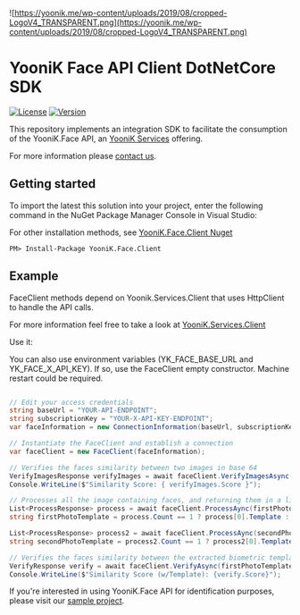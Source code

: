 
![https://yoonik.me/wp-content/uploads/2019/08/cropped-LogoV4_TRANSPARENT.png](https://yoonik.me/wp-content/uploads/2019/08/cropped-LogoV4_TRANSPARENT.png)

# YooniK Face API Client DotNetCore SDK

[![License](https://img.shields.io/github/license/dev-yoonik/YK-Face-DotNetCore-SDK)](https://github.com/dev-yoonik/YK-Face-SDK-DotNetCore/blob/main/LICENSE)
[![Version](https://img.shields.io/nuget/v/YooniK.Face.Client)](https://www.nuget.org/packages/YooniK.Face.Client/)

This repository implements an integration SDK to facilitate the consumption of the YooniK.Face API, an [YooniK Services](https://yoonik.me) offering.

For more information please [contact us](mailto:tech@yoonik.me).

## Getting started

To import the latest this solution into your project, enter the following command in the NuGet Package Manager Console in Visual Studio:

For other installation methods, see [YooniK.Face.Client Nuget](https://www.nuget.org/packages/YooniK.Face.Client/)

```
PM> Install-Package YooniK.Face.Client
```



## Example

FaceClient methods depend on Yoonik.Services.Client that uses HttpClient to handle the API calls.

For more information feel free to take a look at [YooniK.Services.Client](https://github.com/dev-yoonik/YK-Services-Client-DotNetCore/)

Use it:

You can also use environment variables (YK_FACE_BASE_URL and YK_FACE_X_API_KEY). 
If so, use the FaceClient empty constructor.
Machine restart could be required.

```csharp

// Edit your access credentials
string baseUrl = "YOUR-API-ENDPOINT";
string subscriptionKey = "YOUR-X-API-KEY-ENDPOINT";
var faceInformation = new ConnectionInformation(baseUrl, subscriptionKey);

// Instantiate the FaceClient and establish a connection
var faceClient = new FaceClient(faceInformation);

// Verifies the faces similarity between two images in base 64
VerifyImagesResponse verifyImages = await faceClient.VerifyImagesAsync(firstPhotoInBase64, secondPhotoInBase64);
Console.WriteLine($"Similarity Score: { verifyImages.Score }");

// Processes all the image containing faces, and returning them in a list. This photo only contains one face. 
List<ProcessResponse> process = await faceClient.ProcessAync(firstPhotoInBase64);
string firstPhotoTemplate = process.Count == 1 ? process[0].Template : null;

List<ProcessResponse> process2 = await faceClient.ProcessAync(secondPhotoInBase64);
string secondPhotoTemplate = process2.Count == 1 ? process2[0].Template : null;

// Verifies the faces similarity between the extracted biometric template from the processed images
VerifyResponse verify = await faceClient.VerifyAsync(firstPhotoTemplate, secondPhotoTemplate);
Console.WriteLine($"Similarity Score (w/Template): {verify.Score}");
```


 If you're interested in using YooniK.Face API for identification purposes, please visit our [sample project](https://github.com/dev-yoonik/YK-Face-SDK-DotNetCore/tree/main/YooniK.Face/YooniK.Face.Client.Sample).
